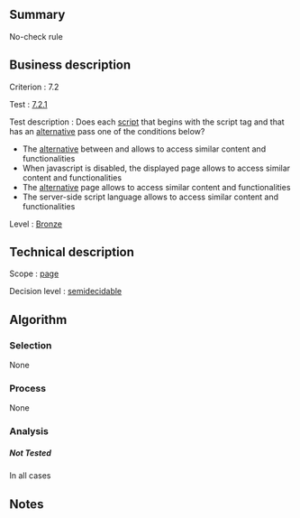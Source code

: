 ## Summary

No-check rule

## Business description

Criterion : 7.2

Test :
[7.2.1](http://www.accessiweb.org/index.php/accessiweb-22-english-version.html#test-7-2-1)

Test description : Does each
[script](http://www.accessiweb.org/index.php/glossary-76.html#mScript)
that begins with the script tag and that has an
[alternative](http://www.accessiweb.org/index.php/glossary-76.html#mAltScript)
pass one of the conditions below?

-   The
    [alternative](http://www.accessiweb.org/index.php/glossary-76.html#mAltScript)
    between
    and
    allows to access similar content and functionalities
-   When javascript is disabled, the displayed page allows to access
    similar content and functionalities
-   The
    [alternative](http://www.accessiweb.org/index.php/glossary-76.html#mAltScript)
    page allows to access similar content and functionalities
-   The server-side script language allows to access similar content and
    functionalities

Level : [Bronze](/en/category/rules-design/accessiweb-11/level/bronze)

## Technical description

Scope : [page](/en/category/rules-design/accessiweb-11/scope/page)

Decision level :
[semidecidable](/en/category/rules-design/accessiweb-11/decision-level/semidecidable)

## Algorithm

### Selection

None

### Process

None

### Analysis

##### Not Tested

In all cases

## Notes


